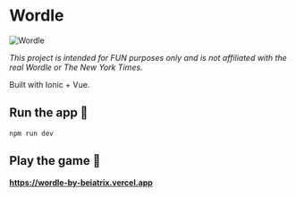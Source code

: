 # Wordle

![Wordle](https://beiatrix.s3.us-west-1.amazonaws.com/projects/wordle/wordle.gif)

*This project is intended for FUN purposes only and is not affiliated with the real Wordle or The New York Times.*

Built with Ionic + Vue.

## Run the app 💾

```
npm run dev
```

## Play the game 👾 

**https://wordle-by-beiatrix.vercel.app**